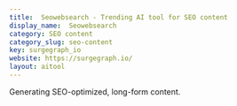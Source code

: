 ```yaml
---
title:  Seowebsearch - Trending AI tool for SEO content
display_name:  Seowebsearch
category: SEO content
category_slug: seo-content
key: surgegraph_io
website: https://surgegraph.io/
layout: aitool
---
```


Generating SEO-optimized, long-form content.
